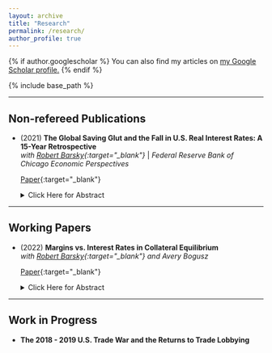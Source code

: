 ```yaml
---
layout: archive
title: "Research"
permalink: /research/
author_profile: true
---
```


{% if author.googlescholar %}
  You can also find my articles on <u><a href="{{author.googlescholar}}">my Google Scholar profile</a>.</u>
{% endif %}

{% include base_path %}

---

Non-refereed Publications
---

+ \(2021\) **The Global Saving Glut and the Fall in U.S. Real Interest Rates: A 15-Year Retrospective** <br>
	*with [Robert Barsky](https://www.chicagofed.org/people/b/barsky-robert){:target="_blank"}* | *Federal Reserve Bank of Chicago Economic Perspectives*

	[Paper](https://mattheweaston.github.io/files/ep2021_01.pdf){:target="_blank"}
	

	<details>
  		<summary>Click Here for Abstract</summary>
		
		The authors revisit Ben Bernanke’s global saving glut (GSG) hypothesis from 2005—which links low long-term real interest rates in the United States to excess saving in a number of non-Western countries, including, but not limited to, China. Using an analytical framework and empirical data, they find that the ability of the GSG hypothesis to explain the fall in long-term real rates between 2002 and 2006 is likely much greater than its ability to account for the further fall in these rates from the Great Recession onward.
	</details>


---

Working Papers
---

+ \(2022\) **Margins vs. Interest Rates in Collateral Equilibrium** <br>
	*with [Robert Barsky](https://www.chicagofed.org/people/b/barsky-robert){:target="_blank"} and Avery Bogusz*

	[Paper](https://mattheweaston.github.io/files/interest_rates_202205_clean.pdf){:target="_blank"}
	
	<details>
		<summary>Click Here for Abstract</summary>
		
		Markets for collateralized risky loans clear on two dimensions - an interest rate (or a spread above the riskless rate) and a specification of the amount of collateral per dollar of lending. The latter is summarized by the margin or "haircut" associated with the loan. Although data from the bilateral repo market suggest that interest spreads move far less than margins, particularly in financial crises, the theory of collateral equilibrium with continuous belief distributions and realistically high leverage ratios has exactly the opposite implication.
	</details>
	
	

---

Work in Progress
---

+ **The 2018 - 2019 U.S. Trade War and the Returns to Trade Lobbying**